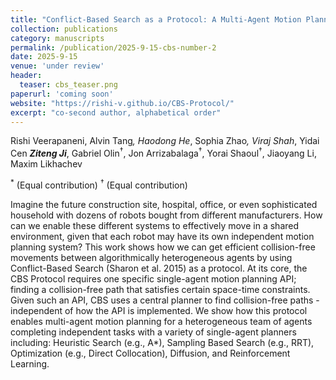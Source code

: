 ```yaml
---
title: "Conflict-Based Search as a Protocol: A Multi-Agent Motion Planning Protocol for Heterogeneous Agents, Solvers, and Independent Tasks"
collection: publications
category: manuscripts
permalink: /publication/2025-9-15-cbs-number-2
date: 2025-9-15
venue: 'under review'
header:
  teaser: cbs_teaser.png
paperurl: 'coming soon'
website: "https://rishi-v.github.io/CBS-Protocol/"
excerpt: "co-second author, alphabetical order"
---
```


Rishi Veerapaneni, Alvin Tang<sup>*</sup>, Haodong He<sup>*</sup>, Sophia Zhao<sup>*</sup>, Viraj Shah<sup>*</sup>, Yidai Cen<sup>*</sup> **Ziteng Ji**<sup>*</sup>, Gabriel Olin<sup>†</sup>, Jon Arrizabalaga<sup>†</sup>, Yorai Shaoul<sup>†</sup>, Jiaoyang Li, Maxim Likhachev

<sup>*</sup> (Equal contribution)
<sup>†</sup> (Equal contribution)

Imagine the future construction site, hospital, office, or even sophisticated household with dozens of robots bought from different manufacturers. How can we enable these different systems to effectively move in a shared environment, given that each robot may have its own independent motion planning system?
This work shows how we can get efficient collision-free movements between algorithmically heterogeneous agents by using Conflict-Based Search (Sharon et al. 2015) as a protocol.
At its core, the CBS Protocol requires one specific single-agent motion planning API; finding a collision-free path that satisfies certain space-time constraints. Given such an API, CBS uses a central planner to find collision-free paths - independent of how the API is implemented.
We show how this protocol enables multi-agent motion planning for a heterogeneous team of agents completing independent tasks with a variety of single-agent planners including: Heuristic Search (e.g., A*), Sampling Based Search (e.g., RRT), Optimization (e.g., Direct Collocation), Diffusion, and Reinforcement Learning.
